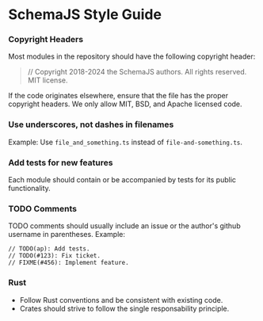 # SchemaJS Style Guide

### Copyright Headers

Most modules in the repository should have the following copyright header:

> // Copyright 2018-2024 the SchemaJS authors. All rights reserved. MIT license.

If the code originates elsewhere, ensure that the file has the proper copyright headers. We only allow MIT, BSD, and Apache licensed code.

### Use underscores, not dashes in filenames 

Example: Use `file_and_something.ts` instead of `file-and-something.ts`.

### Add tests for new features

Each module should contain or be accompanied by tests for its public functionality.

### TODO Comments

TODO comments should usually include an issue or the author's github username in parentheses. Example:

```
// TODO(ap): Add tests.
// TODO(#123): Fix ticket.
// FIXME(#456): Implement feature.
```

### Rust

- Follow Rust conventions and be consistent with existing code.
- Crates should strive to follow the single responsability principle.


